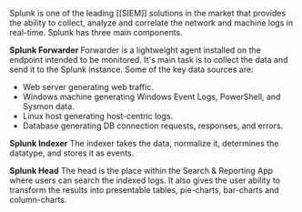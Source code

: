 Splunk is one of the leading [[SIEM]] solutions in the market that provides the ability to collect, analyze and correlate the network and machine logs in real-time.
Splunk has three main components.

**Splunk Forwarder**
Forwarder is a lightweight agent installed on the endpoint intended to be monitored.
It's main task is to collect the data and send it to the Splunk instance.
Some of the key data sources are:

- Web server generating web traffic.
- Windows machine generating Windows Event Logs, PowerShell, and Sysmon data.
- Linux host generating host-centric logs.
- Database generating DB connection requests, responses, and errors.

**Splunk Indexer**
The indexer takes the data, normalize it, determines the datatype, and stores it as events.

**Splunk Head**
The head is the place within the Search & Reporting App where users can search the indexed logs. It also gives the user ability to transform the results into presentable tables, pie-charts, bar-charts and column-charts.

